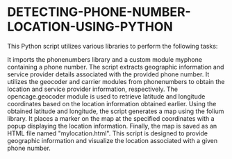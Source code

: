 # DETECTING-PHONE-NUMBER-LOCATION-USING-PYTHON
This Python script utilizes various libraries to perform the following tasks:

It imports the phonenumbers library and a custom module myphone containing a phone number.
The script extracts geographic information and service provider details associated with the provided phone number.
It utilizes the geocoder and carrier modules from phonenumbers to obtain the location and service provider information, respectively.
The opencage.geocoder module is used to retrieve latitude and longitude coordinates based on the location information obtained earlier.
Using the obtained latitude and longitude, the script generates a map using the folium library.
It places a marker on the map at the specified coordinates with a popup displaying the location information.
Finally, the map is saved as an HTML file named "mylocation.html".
This script is designed to provide geographic information and visualize the location associated with a given phone number.
